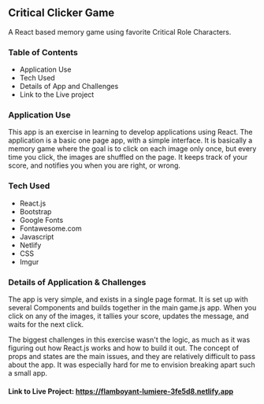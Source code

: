 ## Critical Clicker Game
A React based memory game using favorite Critical Role Characters.

### Table of Contents

* Application Use
* Tech Used
* Details of App and Challenges
* Link to the Live project

### Application Use

This app is an exercise in learning to develop applications using React. The application is a basic one page app, with a simple interface. It is basically a memory game where the goal is to click on each image only once, but every time you click, the images are shuffled on the page. It keeps track of your score, and notifies you when you are right, or wrong. 

### Tech Used

* React.js
* Bootstrap
* Google Fonts
* Fontawesome.com
* Javascript
* Netlify
* CSS
* Imgur

### Details of Application & Challenges

The app is very simple, and exists in a single page format. It is set up with several Components and builds together in the main game.js app. When you click on any of the images, it tallies your score, updates the message, and waits for the next click. 

The biggest challenges in this exercise wasn't the logic, as much as it was figuring out how React.js works and how to build it out. The concept of props and states are the main issues, and they are relatively difficult to pass about the app. It was especially hard for me to envision breaking apart such a small app. 

#### Link to Live Project: https://flamboyant-lumiere-3fe5d8.netlify.app